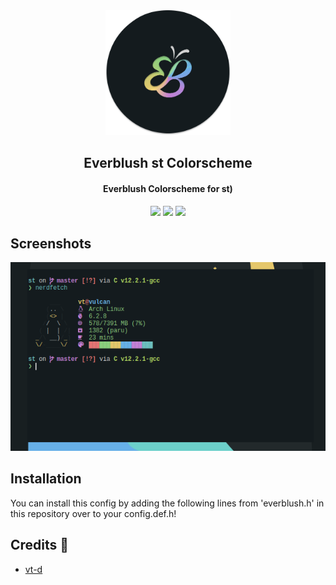 <div align="center">
<img src="https://github.com/Everblush/assets/blob/main/logo.png?raw=true" height="200px" width="200px">
</div>

<h2 align="center">Everblush st Colorscheme</h2>
<p>
<h4 align="center" <i>Everblush Colorscheme for st)</i>
</h4>
</p>

<p align="center">
<img src="https://img.shields.io/github/stars/vt-d/st?color=e5c76b&labelColor=22292b&style=for-the-badge">
<img src="https://img.shields.io/static/v1?label=license&message=MIT&color=8ccf7e&labelColor=22292b&style=for-the-badge">
<img src="https://img.shields.io/github/forks/vt-d/st?color=e74c4c&labelColor=1b2224&style=for-the-badge">
</p>


## Screenshots

<img src="https://github.com/Everblush/assets/raw/main/st/st.png">

## Installation

You can install this config by adding the following lines from 'everblush.h' in this repository over to your config.def.h!

## Credits 💝
- [vt-d](https://github.com/vt-d)
